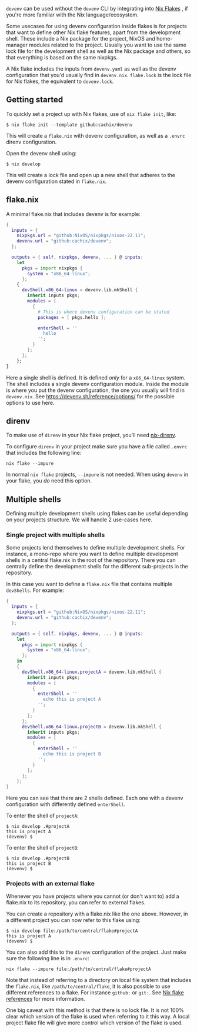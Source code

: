 `devenv` can be used without the `devenv` CLI by integrating into [Nix Flakes](https://www.tweag.io/blog/2020-05-25-flakes/) , if you're more familiar with the Nix language/ecosystem.

Some usecases for using devenv configuration inside flakes is for projects that want to define other Nix flake features, apart from the development shell.
These include a Nix package for the project, NixOS and home-manager modules related to the project.
Usually you want to use the same lock file for the development shell as well as the Nix package and others, so that everything is based on the same nixpkgs.

A Nix flake includes the inputs from `devenv.yaml` as well as the devenv configuration that you'd usually find in `devenv.nix`. `flake.lock` is the lock file for Nix flakes, the equivalent to `devenv.lock`.

## Getting started

To quickly set a project up with Nix flakes, use of `nix flake init`, like:

```console
$ nix flake init --template github:cachix/devenv
```

This will create a `flake.nix` with devenv configuration, as well as a `.envrc` direnv configuration.

Open the devenv shell using:

```console
$ nix develop
```

This will create a lock file and open up a new shell that adheres to the devenv configuration stated in `flake.nix`.

## flake.nix

A minimal flake.nix that includes devenv is for example:

```nix
{
  inputs = {
    nixpkgs.url = "github:NixOS/nixpkgs/nixos-22.11";
    devenv.url = "github:cachix/devenv";
  };

  outputs = { self, nixpkgs, devenv, ... } @ inputs:
    let
      pkgs = import nixpkgs {
        system = "x86_64-linux";
      };
    {
      devShell.x86_64-linux = devenv.lib.mkShell {
        inherit inputs pkgs;
        modules = [
          {
            # This is where devenv configuration can be stated
            packages = [ pkgs.hello ];

            enterShell = ''
              hello
            '';
          }
        ];
      };
    };
}
```

Here a single shell is defined. It is defined _only_ for a `x86_64-linux` system. The shell includes a single devenv configuration module.
Inside the module is where you put the devenv configuration, the one you usually will find in `devenv.nix`. See https://devenv.sh/reference/options/ for the possible options to use here.

## direnv

To make use of `direnv` in your Nix flake project, you'll need [nix-direnv](https://github.com/nix-community/nix-direnv).

To configure `direnv` in your project make sure you have a file called `.envrc` that includes the following line:

```text
nix flake --impure
```

In normal `nix flake` projects, `--impure` is not needed. When using `devenv` in your flake, you _do_ need this option.

## Multiple shells

Defining multiple development shells using flakes can be useful depending on your projects structure. We will handle 2 use-cases here.

### Single project with multiple shells

Some projects lend themselves to define multiple development shells. For instance, a mono-repo where you want to define multiple development shells in a central flake.nix in the root of the repository. There you can centrally define the development shells for the different sub-projects in the repository.

In this case you want to define a `flake.nix` file that contains multiple `devShells`. For example:

```nix
{
  inputs = {
    nixpkgs.url = "github:NixOS/nixpkgs/nixos-22.11";
    devenv.url = "github:cachix/devenv";
  };

  outputs = { self, nixpkgs, devenv, ... } @ inputs:
    let
      pkgs = import nixpkgs {
        system = "x86_64-linux";
      };
    in
    {
      devShell.x86_64-linux.projectA = devenv.lib.mkShell {
        inherit inputs pkgs;
        modules = [
          {
            enterShell = ''
              echo this is project A
            '';
          }
        ];
      };
      devShell.x86_64-linux.projectB = devenv.lib.mkShell {
        inherit inputs pkgs;
        modules = [
          {
            enterShell = ''
              echo this is project B
            '';
          }
        ];
      };
    };
}
```

Here you can see that there are 2 shells defined. Each one with a devenv configuration with differently defined `enterShell`.

To enter the shell of `projectA`:

```console
$ nix develop .#projectA
this is project A
(devenv) $ 
```

To enter the shell of `projectB`:

```console
$ nix develop .#projectB
this is project B
(devenv) $ 
```

### Projects with an external flake

Whenever you have projects where you cannot (or don't want to) add a flake.nix to its repository, you can refer to external flakes.

You can create a repository with a flake.nix like the one above. However, in a different project you can now refer to this flake using:

```console
$ nix develop file:/path/to/central/flake#projectA
this is project A
(devenv) $ 
```

You can also add this to the `direnv` configuration of the project. Just make sure the following line is in `.envrc`:

```text
nix flake --impure file:/path/to/central/flake#projectA
```

Note that instead of referring to a directory on local file system that includes the `flake.nix`, like `/path/to/central/flake`, it is also possible to use different references to a flake. For instance `github:` or `git:`. See [Nix flake references](https://nixos.org/manual/nix/stable/command-ref/new-cli/nix3-flake.html#flake-references) for more information.

One big caveat with this method is that there is no lock file. It is not 100% clear which version of the flake is used when referring to it this way. A local project flake file will give more control which version of the flake is used.
